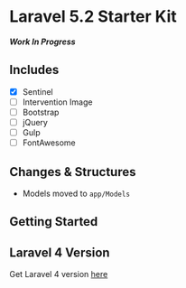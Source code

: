 # Laravel 5.2 Starter Kit

***Work In Progress***

## Includes
- [x] Sentinel
- [ ] Intervention Image
- [ ] Bootstrap
- [ ] jQuery
- [ ] Gulp
- [ ] FontAwesome

## Changes & Structures
- Models moved to `app/Models`

## Getting Started

## Laravel 4 Version
Get Laravel 4 version [here](https://github.com/benhanks040888/L4-Starter)